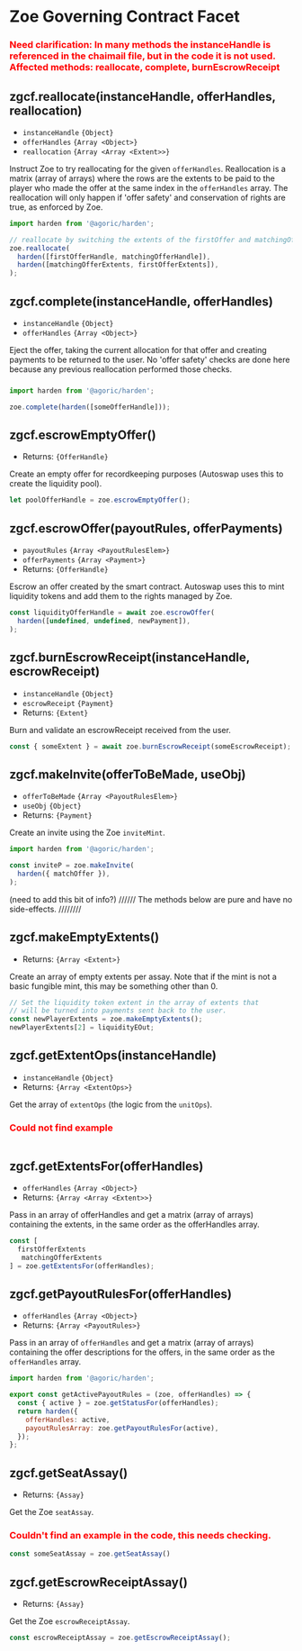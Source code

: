 # Zoe Governing Contract Facet

### <span style="color:red">Need clarification: In many methods the instanceHandle is referenced in the chaimail file, but in the code it is not used. Affected methods: reallocate, complete, burnEscrowReceipt</span>

## zgcf.reallocate(instanceHandle, offerHandles, reallocation)
- `instanceHandle` `{Object}`
- `offerHandles` `{Array <Object>}`
- `reallocation` `{Array <Array <Extent>>}`

Instruct Zoe to try reallocating for the given `offerHandles`. Reallocation is a matrix (array of arrays) where the rows are the extents to be paid to the player who made the offer at the same index in the `offerHandles` array. The reallocation will only happen if 'offer safety' and conservation of rights are true, as enforced by Zoe.

```js
import harden from '@agoric/harden';

// reallocate by switching the extents of the firstOffer and matchingOffer
zoe.reallocate(
  harden([firstOfferHandle, matchingOfferHandle]),
  harden([matchingOfferExtents, firstOfferExtents]),
);
```

## zgcf.complete(instanceHandle, offerHandles)
- `instanceHandle` `{Object}`
- `offerHandles` `{Array <Object>}`

Eject the offer, taking the current allocation for that offer and creating payments to be returned to the user. No 'offer safety' checks are done here because any previous reallocation performed those checks.

### <span style="color:red"></span>
```js
import harden from '@agoric/harden';

zoe.complete(harden([someOfferHandle]));
```

## zgcf.escrowEmptyOffer()
- Returns: `{OfferHandle}`

Create an empty offer for recordkeeping purposes (Autoswap uses this to create the liquidity pool).

```js
let poolOfferHandle = zoe.escrowEmptyOffer();
```

## zgcf.escrowOffer(payoutRules, offerPayments)
- `payoutRules` `{Array <PayoutRulesElem>}`
- `offerPayments` `{Array <Payment>}`
- Returns: `{OfferHandle}`

Escrow an offer created by the smart contract. Autoswap uses this to mint liquidity tokens and add them to the rights managed by Zoe.

```js
const liquidityOfferHandle = await zoe.escrowOffer(
  harden([undefined, undefined, newPayment]),
);
```

## zgcf.burnEscrowReceipt(instanceHandle, escrowReceipt)
- `instanceHandle` `{Object}`
- `escrowReceipt` `{Payment}`
- Returns: `{Extent}`

Burn and validate an escrowReceipt received from the user.

```js
const { someExtent } = await zoe.burnEscrowReceipt(someEscrowReceipt);
```

## zgcf.makeInvite(offerToBeMade, useObj)
- `offerToBeMade` `{Array <PayoutRulesElem>}`
- `useObj` `{Object}`
- Returns: `{Payment}`

Create an invite using the Zoe `inviteMint`.

```js
import harden from '@agoric/harden';

const inviteP = zoe.makeInvite(
  harden({ matchOffer }),
);
```

(need to add this bit of info?)
 ////// The methods below are pure and have no side-effects. ////////

## zgcf.makeEmptyExtents()
- Returns: `{Array <Extent>}`

Create an array of empty extents per assay. Note that if the mint is not a basic fungible mint, this may be something other than 0.

```js
// Set the liquidity token extent in the array of extents that
// will be turned into payments sent back to the user.
const newPlayerExtents = zoe.makeEmptyExtents();
newPlayerExtents[2] = liquidityEOut;
```

## zgcf.getExtentOps(instanceHandle)
- `instanceHandle` `{Object}`
- Returns: `{Array <ExtentOps>}`

Get the array of `extentOps` (the logic from the `unitOps`).

### <span style="color:red">Could not find example</span>
```js

```

## zgcf.getExtentsFor(offerHandles)
- `offerHandles` `{Array <Object>}`
- Returns: `{Array <Array <Extent>>}`

Pass in an array of offerHandles and get a matrix (array of arrays) containing the extents, in the same order as the offerHandles array.

```js
const [
  firstOfferExtents
   matchingOfferExtents
] = zoe.getExtentsFor(offerHandles);
```

## zgcf.getPayoutRulesFor(offerHandles)
- `offerHandles` `{Array <Object>}`
- Returns: <router-link to="/zoe/api/structs.html#payoutrule">`{Array <PayoutRules>}`</router-link>

Pass in an array of `offerHandles` and get a matrix (array of arrays) containing the offer descriptions for the offers, in the same order as the `offerHandles` array.

```js
import harden from '@agoric/harden';

export const getActivePayoutRules = (zoe, offerHandles) => {
  const { active } = zoe.getStatusFor(offerHandles);
  return harden({
    offerHandles: active,
    payoutRulesArray: zoe.getPayoutRulesFor(active),
  });
};
```

## zgcf.getSeatAssay()
- Returns: `{Assay}`

Get the Zoe `seatAssay`.

### <span style="color:red">Couldn't find an example in the code, this needs checking.</span>
```js
const someSeatAssay = zoe.getSeatAssay()
```

## zgcf.getEscrowReceiptAssay()
- Returns: `{Assay}`

Get the Zoe `escrowReceiptAssay`.

```js
const escrowReceiptAssay = zoe.getEscrowReceiptAssay();
```
